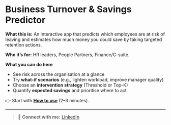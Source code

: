 # **Business Turnover & Savings Predictor**

**What this is:** An interactive app that predicts which employees are at risk of leaving and estimates how much money you could save by taking targeted retention actions.

**Who it’s for:** HR leaders, People Partners, Finance/C-suite.

**What you can do here**
- See risk across the organisation at a glance
- Try **what-if scenarios** (e.g., lighten workload, improve manager quality)
- Choose an **intervention strategy** (Threshold or Top-K)
- Quantify **expected savings** and prioritise where to act

👉 Start with **[How to use](usage.md)** (2–3 minutes).

---

> 🔗 **Connect with me:** [LinkedIn](https://www.linkedin.com/in/stewart-robertson-data/)
